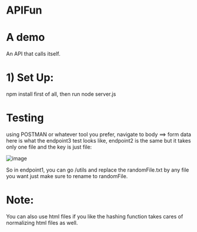 # APIFun
# A demo


An API that calls itself.

# 1) Set Up:
npm install first of all, then run node server.js


# Testing

using POSTMAN or whatever tool you prefer, navigate to body ==> form data here is what the endpoint3 test looks like, endpoint2 is the same but it takes only one file and the key is just file:

![image](https://github.com/Ahmedouu/APIFun/assets/33392644/fe6f13ab-3802-426c-9391-503fedeff0da)


So in endpoint1, you can go /utils and replace the randomFile.txt by any file you want just make sure to rename to randomFile. 


# Note:

You can also use html files if you like the hashing function takes cares of normalizing html files as well.
